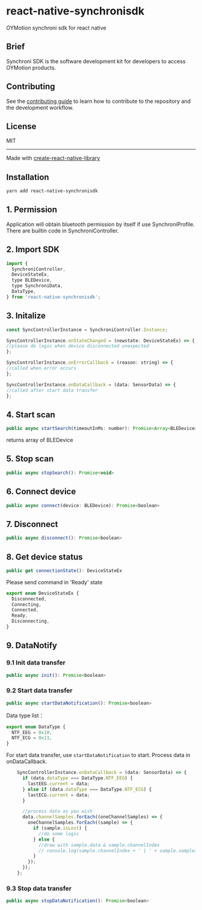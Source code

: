# react-native-synchronisdk
OYMotion synchroni sdk for react native

## Brief
Synchroni SDK is the software development kit for developers to access OYMotion products.


## Contributing

See the [contributing guide](CONTRIBUTING.md) to learn how to contribute to the repository and the development workflow.

## License

MIT

---

Made with [create-react-native-library](https://github.com/callstack/react-native-builder-bob)

## Installation

```sh
yarn add react-native-synchronisdk
```

## 1. Permission 

Application will obtain bluetooth permission by itself if use SynchroniProfile.
There are builtin code in SynchroniController. 

## 2. Import SDK

```js
import {
  SynchroniController,
  DeviceStateEx,
  type BLEDevice,
  type SynchroniData,
  DataType,
} from 'react-native-synchronisdk';

```

## 3. Initalize

```js
const SyncControllerInstance = SynchroniController.Instance;

SyncControllerInstance.onStateChanged = (newstate: DeviceStateEx) => {
//please do logic when device disconnected unexpected
};

SyncControllerInstance.onErrorCallback = (reason: string) => {
//called when error occurs
};

SyncControllerInstance.onDataCallback = (data: SensorData) => {
//called after start data transfer
};
```

## 4. Start scan

```js
public async startSearch(timeoutInMs: number): Promise<Array<BLEDevice>>
```
returns array of BLEDevice

## 5. Stop scan

```js
public async stopSearch(): Promise<void>
```


## 6. Connect device


```js
public async connect(device: BLEDevice): Promise<boolean>
```

## 7. Disconnect

```js
public async disconnect(): Promise<boolean>
```


## 8. Get device status

```js
public get connectionState(): DeviceStateEx
```

Please send command in 'Ready' state

```js
export enum DeviceStateEx {
  Disconnected,
  Connecting,
  Connected,
  Ready,
  Disconnecting,
}
```

## 9. DataNotify

### 9.1 Init data transfer

```js
public async init(): Promise<boolean> 
```

### 9.2 Start data transfer

```js
public async startDataNotification(): Promise<boolean>
```

Data type list：

```js
export enum DataType {
  NTF_EEG = 0x10,
  NTF_ECG = 0x11,
}
```

For start data transfer, use `startDataNotification` to start. Process data in onDataCallback.

```js
    SyncControllerInstance.onDataCallback = (data: SensorData) => {
      if (data.dataType === DataType.NTF_EEG) {
        lastEEG.current = data;
      } else if (data.dataType === DataType.NTF_ECG) {
        lastECG.current = data;
      }

      //process data as you wish
      data.channelSamples.forEach((oneChannelSamples) => {
        oneChannelSamples.forEach((sample) => {
          if (sample.isLost) {
            //do some logic
          } else {
            //draw with sample.data & sample.channelIndex
            // console.log(sample.channelIndex + ' | ' + sample.sampleIndex + ' | ' + sample.data + ' | ' + sample.impedance);
          }
        });
      });
    };
```

### 9.3 Stop data transfer

```js
public async stopDataNotification(): Promise<boolean>
```
